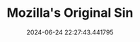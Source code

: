 ---
date: 2024-06-24 22:27:43.441795
link:
  source: web
  source_url: https://roytang.net
  text: Mozilla's Original Sin
  url: https://www.jwz.org/blog/2024/06/mozillas-original-sin/
source: web
syndicated:
- type: mastodon
  url: https://indieweb.social/users/roytang/statuses/112673951864300938
tags:
- web
title: Mozilla's Original Sin
---